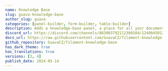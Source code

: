 ```yaml
---
name: Knowledge Base
slug: guava-knowledge-base
author_slug: guava
categories: [panel-builder, form-builder, table-builder]
description: Adds a knowledge-base panel, a place for all your documentation right inside your app.
discord_url: https://discord.com/channels/883083792112300104/1240045012708757644
docs_url: https://raw.githubusercontent.com/GuavaCZ/filament-knowledge-base/main/README.md
github_repository: GuavaCZ/filament-knowledge-base
has_dark_theme: true
has_translations: true
versions: [3, 4]
publish_date: 2024-05-14
---
```

